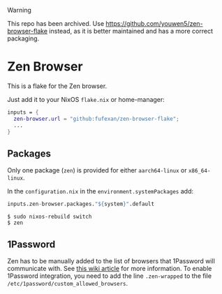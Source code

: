 > [!WARNING]
> This repo has been archived. Use <https://github.com/youwen5/zen-browser-flake> instead, as it is better maintained and has a more correct packaging.

# Zen Browser

This is a flake for the Zen browser.

Just add it to your NixOS `flake.nix` or home-manager:

```nix
inputs = {
  zen-browser.url = "github:fufexan/zen-browser-flake";
  ...
}
```

## Packages

Only one package (`zen`) is provided for either `aarch64-linux` or `x86_64-linux`.

In the `configuration.nix` in the `environment.systemPackages` add:

```nix
inputs.zen-browser.packages."${system}".default
```

```shell
$ sudo nixos-rebuild switch
$ zen
```

## 1Password

Zen has to be manually added to the list of browsers that 1Password will communicate with. See [this wiki article](https://nixos.wiki/wiki/1Password) for more information. To enable 1Password integration, you need to add the line `.zen-wrapped` to the file `/etc/1password/custom_allowed_browsers`.
